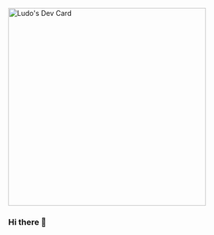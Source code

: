 <a href="https://app.daily.dev/LudoA320"><img src="https://api.daily.dev/devcards/2c8eb1906889410885c8efd4d373fed6.png?r=pt0" width="400" alt="Ludo's Dev Card"/></a>



### Hi there 👋

<!--
**LudoA320/LudoA320** is a ✨ _special_ ✨ repository because its `README.md` (this file) appears on your GitHub profile.

Here are some ideas to get you started:

- 🔭 I’m currently working on ...
- 🌱 I’m currently learning ...
- 👯 I’m looking to collaborate on ...
- 🤔 I’m looking for help with ...
- 💬 Ask me about ...
- 📫 How to reach me: ...
- 😄 Pronouns: ...
- ⚡ Fun fact: ...
-->
